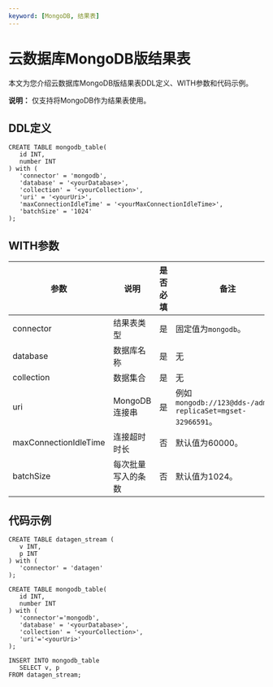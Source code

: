 ```yaml
---
keyword: [MongoDB, 结果表]
---
```


# 云数据库MongoDB版结果表

本文为您介绍云数据库MongoDB版结果表DDL定义、WITH参数和代码示例。

**说明：** 仅支持将MongoDB作为结果表使用。

## DDL定义

```
CREATE TABLE mongodb_table(
   id INT, 
   number INT
) with (
   'connector' = 'mongodb',
   'database' = '<yourDatabase>',
   'collection' = '<yourCollection>', 
   'uri' = '<yourUri>',
   'maxConnectionIdleTime' = '<yourMaxConnectionIdleTime>',  
   'batchSize' = '1024'  
);
```

## WITH参数

|参数|说明|是否必填|备注|
|--|--|----|--|
|connector|结果表类型|是|固定值为`mongodb`。|
|database|数据库名称|是|无|
|collection|数据集合|是|无|
|uri|MongoDB连接串|是|例如`mongodb://123@dds-/admin?replicaSet=mgset-32966591`。|
|maxConnectionIdleTime|连接超时时长|否|默认值为60000。|
|batchSize|每次批量写入的条数|否|默认值为1024。|

## 代码示例

```
CREATE TABLE datagen_stream (
   v INT, 
   p INT
) with (
   'connector' = 'datagen'
);

CREATE TABLE mongodb_table(
   id INT, 
   number INT
) with (
   'connector'='mongodb',
   'database' = '<yourDatabase>',
   'collection' = '<yourCollection>', 
   'uri'='<yourUri>'
);

INSERT INTO mongodb_table 
   SELECT v, p
FROM datagen_stream;
```


